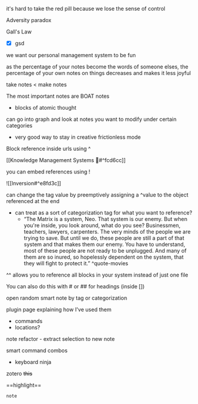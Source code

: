 
it's hard to take the red pill because we lose the sense of control


Adversity paradox


Gall's Law

- [x] gsd


we want our personal management system to be fun



as the percentage of your notes become the words of someone elses, the percentage of your own notes on things decreases and makes it less joyful

 take notes < make notes

The most important notes are  BOAT notes
- blocks of atomic thought 





can go into graph and look at notes you want to modify under certain categories 
- very good way to stay in creative frictionless mode





Block reference inside urls using ^

[[Knowledge Management Systems 🗿#^fcd6cc]]


you can embed references using !

![[Inversion#^e8fd3c]]


can change the tag value by preemptively assigning a ^value to the object referenced at the end
- can treat as a sort of categorization tag for what you want to reference?
	- “The Matrix is a system, Neo. That system is our enemy. But when you're inside, you look around, what do you see? Businessmen, teachers, lawyers, carpenters. The very minds of the people we are trying to save. But until we do, these people are still a part of that system and that makes them our enemy. You have to understand, most of these people are not ready to be unplugged. And many of them are so inured, so hopelessly dependent on the system, that they will fight to protect it.” ^quote-movies
	  
^^ allows you to reference all blocks in your system instead of just one file

You can also do this with # or ## for headings (inside [])



open random smart note by tag or categorization


plugin page explaining how I've used them 
- commands
- locations?



note refactor - extract selection to new note

smart command combos
- keyboard ninja


zotero
~~this~~

==highlight==

`note`










